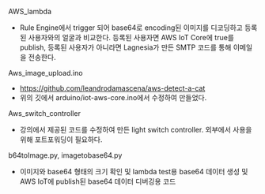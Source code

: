 AWS_lambda
- Rule Engine에서 trigger 되어 base64로 encoding된 이미지를 디코딩하고 등록된 사용자와의 얼굴과 비교한다. 등록된 사용자면 AWS IoT Core에 true를 publish, 등록된 사용자가 아니라면 Lagnesia가 만든 SMTP 코드를 통해 이메일을 전송한다.

Aws_image_upload.ino
- https://github.com/leandrodamascena/aws-detect-a-cat
- 위의 깃에서 arduino/iot-aws-core.ino에서 수정하여 만들었다.

Aws_switch_controller
- 강의에서 제공된 코드를 수정하여 만든 light switch controller. 외부에서 사용을 위해 포트포워딩이 필요하다.

b64toImage.py, imagetobase64.py
- 이미지와 base64 형태의 크기 확인 및 lambda test용 base64 데이터 생성 및 AWS IoT에 publish된 base64 데이터 디버깅용 코드

